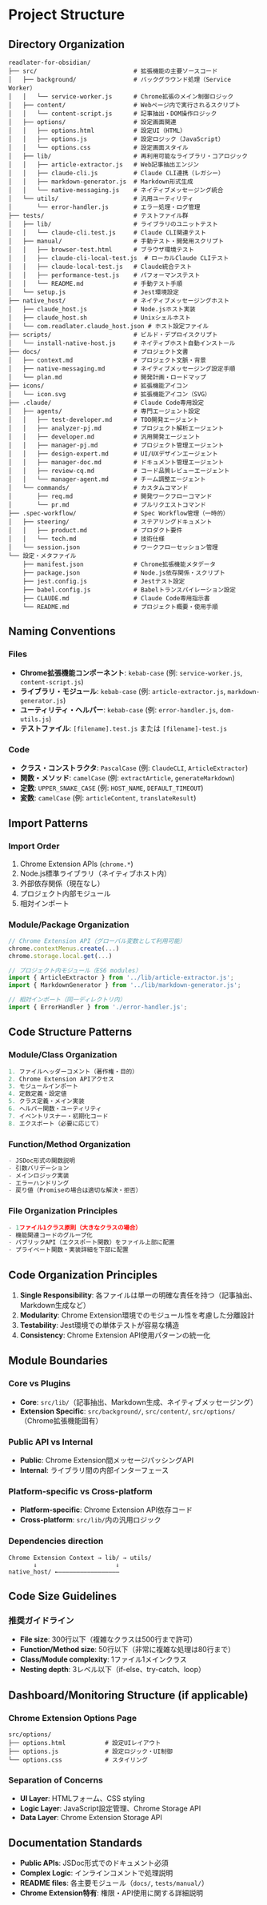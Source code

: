 # Project Structure

## Directory Organization

```
readlater-for-obsidian/
├── src/                           # 拡張機能の主要ソースコード
│   ├── background/                # バックグラウンド処理（Service Worker）
│   │   └── service-worker.js      # Chrome拡張のメイン制御ロジック
│   ├── content/                   # Webページ内で実行されるスクリプト
│   │   └── content-script.js      # 記事抽出・DOM操作ロジック
│   ├── options/                   # 設定画面関連
│   │   ├── options.html           # 設定UI（HTML）
│   │   ├── options.js             # 設定ロジック（JavaScript）
│   │   └── options.css            # 設定画面スタイル
│   ├── lib/                       # 再利用可能なライブラリ・コアロジック
│   │   ├── article-extractor.js   # Web記事抽出エンジン
│   │   ├── claude-cli.js          # Claude CLI連携（レガシー）
│   │   ├── markdown-generator.js  # Markdown形式生成
│   │   └── native-messaging.js    # ネイティブメッセージング統合
│   └── utils/                     # 汎用ユーティリティ
│       └── error-handler.js       # エラー処理・ログ管理
├── tests/                         # テストファイル群
│   ├── lib/                       # ライブラリのユニットテスト
│   │   └── claude-cli.test.js     # Claude CLI関連テスト
│   ├── manual/                    # 手動テスト・開発用スクリプト
│   │   ├── browser-test.html      # ブラウザ環境テスト
│   │   ├── claude-cli-local-test.js  # ローカルClaude CLIテスト
│   │   ├── claude-local-test.js   # Claude統合テスト
│   │   ├── performance-test.js    # パフォーマンステスト
│   │   └── README.md              # 手動テスト手順
│   └── setup.js                   # Jest環境設定
├── native_host/                   # ネイティブメッセージングホスト
│   ├── claude_host.js             # Node.jsホスト実装
│   ├── claude_host.sh             # Unixシェルホスト
│   └── com.readlater.claude_host.json # ホスト設定ファイル
├── scripts/                       # ビルド・デプロイスクリプト
│   └── install-native-host.js     # ネイティブホスト自動インストール
├── docs/                          # プロジェクト文書
│   ├── context.md                 # プロジェクト文脈・背景
│   ├── native-messaging.md        # ネイティブメッセージング設定手順
│   └── plan.md                    # 開発計画・ロードマップ
├── icons/                         # 拡張機能アイコン
│   └── icon.svg                   # 拡張機能アイコン（SVG）
├── .claude/                       # Claude Code専用設定
│   ├── agents/                    # 専門エージェント設定
│   │   ├── test-developer.md      # TDD開発エージェント
│   │   ├── analyzer-pj.md         # プロジェクト解析エージェント
│   │   ├── developer.md           # 汎用開発エージェント
│   │   ├── manager-pj.md          # プロジェクト管理エージェント
│   │   ├── design-expert.md       # UI/UXデザインエージェント
│   │   ├── manager-doc.md         # ドキュメント管理エージェント
│   │   ├── review-cq.md           # コード品質レビューエージェント
│   │   └── manager-agent.md       # チーム調整エージェント
│   └── commands/                  # カスタムコマンド
│       ├── req.md                 # 開発ワークフローコマンド
│       └── pr.md                  # プルリクエストコマンド
├── .spec-workflow/                # Spec Workflow管理（一時的）
│   ├── steering/                  # ステアリングドキュメント
│   │   ├── product.md             # プロダクト要件
│   │   └── tech.md                # 技術仕様
│   └── session.json               # ワークフローセッション管理
└── 設定・メタファイル
    ├── manifest.json              # Chrome拡張機能メタデータ
    ├── package.json               # Node.js依存関係・スクリプト
    ├── jest.config.js             # Jestテスト設定
    ├── babel.config.js            # Babelトランスパイレーション設定
    ├── CLAUDE.md                  # Claude Code専用指示書
    └── README.md                  # プロジェクト概要・使用手順
```

## Naming Conventions

### Files
- **Chrome拡張機能コンポーネント**: `kebab-case` (例: `service-worker.js`, `content-script.js`)
- **ライブラリ・モジュール**: `kebab-case` (例: `article-extractor.js`, `markdown-generator.js`)
- **ユーティリティ・ヘルパー**: `kebab-case` (例: `error-handler.js`, `dom-utils.js`)
- **テストファイル**: `[filename].test.js` または `[filename]-test.js`

### Code
- **クラス・コンストラクタ**: `PascalCase` (例: `ClaudeCLI`, `ArticleExtractor`)
- **関数・メソッド**: `camelCase` (例: `extractArticle`, `generateMarkdown`)
- **定数**: `UPPER_SNAKE_CASE` (例: `HOST_NAME`, `DEFAULT_TIMEOUT`)
- **変数**: `camelCase` (例: `articleContent`, `translateResult`)

## Import Patterns

### Import Order
1. Chrome Extension APIs (`chrome.*`)
2. Node.js標準ライブラリ（ネイティブホスト内）
3. 外部依存関係（現在なし）
4. プロジェクト内部モジュール
5. 相対インポート

### Module/Package Organization
```javascript
// Chrome Extension API（グローバル変数として利用可能）
chrome.contextMenus.create(...)
chrome.storage.local.get(...)

// プロジェクト内モジュール（ES6 modules）
import { ArticleExtractor } from '../lib/article-extractor.js';
import { MarkdownGenerator } from '../lib/markdown-generator.js';

// 相対インポート（同一ディレクトリ内）
import { ErrorHandler } from './error-handler.js';
```

## Code Structure Patterns

### Module/Class Organization
```javascript
1. ファイルヘッダーコメント（著作権・目的）
2. Chrome Extension APIアクセス
3. モジュールインポート
4. 定数定義・設定値
5. クラス定義・メイン実装
6. ヘルパー関数・ユーティリティ
7. イベントリスナー・初期化コード
8. エクスポート（必要に応じて）
```

### Function/Method Organization
```javascript
- JSDoc形式の関数説明
- 引数バリデーション
- メインロジック実装
- エラーハンドリング
- 戻り値（Promiseの場合は適切な解決・拒否）
```

### File Organization Principles
```javascript
- 1ファイル1クラス原則（大きなクラスの場合）
- 機能関連コードのグループ化
- パブリックAPI（エクスポート関数）をファイル上部に配置
- プライベート関数・実装詳細を下部に配置
```

## Code Organization Principles

1. **Single Responsibility**: 各ファイルは単一の明確な責任を持つ（記事抽出、Markdown生成など）
2. **Modularity**: Chrome Extension環境でのモジュール性を考慮した分離設計
3. **Testability**: Jest環境での単体テストが容易な構造
4. **Consistency**: Chrome Extension API使用パターンの統一化

## Module Boundaries

### Core vs Plugins
- **Core**: `src/lib/`（記事抽出、Markdown生成、ネイティブメッセージング）
- **Extension Specific**: `src/background/`, `src/content/`, `src/options/`（Chrome拡張機能固有）

### Public API vs Internal
- **Public**: Chrome Extension間メッセージパッシングAPI
- **Internal**: ライブラリ間の内部インターフェース

### Platform-specific vs Cross-platform
- **Platform-specific**: Chrome Extension API依存コード
- **Cross-platform**: `src/lib/`内の汎用ロジック

### Dependencies direction
```
Chrome Extension Context → lib/ → utils/
       ↓                      ↓
native_host/ ←—————————————————
```

## Code Size Guidelines

### 推奨ガイドライン
- **File size**: 300行以下（複雑なクラスは500行まで許可）
- **Function/Method size**: 50行以下（非常に複雑な処理は80行まで）
- **Class/Module complexity**: 1ファイル1メインクラス
- **Nesting depth**: 3レベル以下（if-else、try-catch、loop）

## Dashboard/Monitoring Structure (if applicable)

### Chrome Extension Options Page
```
src/options/
├── options.html           # 設定UIレイアウト
├── options.js             # 設定ロジック・UI制御
└── options.css            # スタイリング
```

### Separation of Concerns
- **UI Layer**: HTMLフォーム、CSS styling
- **Logic Layer**: JavaScript設定管理、Chrome Storage API
- **Data Layer**: Chrome Extension Storage API

## Documentation Standards

- **Public APIs**: JSDoc形式でのドキュメント必須
- **Complex Logic**: インラインコメントで処理説明
- **README files**: 各主要モジュール（`docs/`, `tests/manual/`）
- **Chrome Extension特有**: 権限・API使用に関する詳細説明